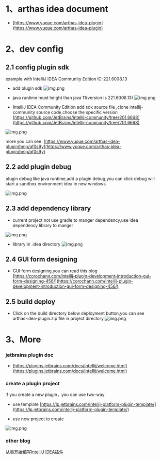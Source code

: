 # 1、arthas idea document

- [https://www.yuque.com/arthas-idea-plugin](https://www.yuque.com/arthas-idea-plugin)

# 2、dev config

## 2.1 config plugin sdk

example with IntelliJ IDEA Community Edition IC-221.6008.13

- add plugin sdk
  ![img.png](image/add-plugin-sdk.png)

- java runtime must height than java 11(version is 221.6008.13)
  ![img.png](image/set-up-sdk.png)

- IntelliJ IDEA Community Edition add sdk source file ,clone intellij-community source code,choose the specific version [https://github.com/JetBrains/intellij-community/tree/201.6668](https://github.com/JetBrains/intellij-community/tree/201.6668)

![img.png](image/add-source-code.png)

more you can
see: [https://www.yuque.com/arthas-idea-plugin/help/qf0s9y](https://www.yuque.com/arthas-idea-plugin/help/qf0s9y)

## 2.2 add plugin debug

plugin debug like java runtime,add a plugin debug,you can click debug will start a sandbox environment idea in new
windows

![img.png](image/plugin-debug.png)

## 2.3 add dependency library

- current project not use gradle to manger dependency,use idea dependency library to manger

![img.png](image/add-lib.png)

- library in .idea directory
  ![img.png](image/lib.png)

## 2.4 GUI form designing

- GUI form designing,you can read this blog
  [https://corochann.com/intellij-plugin-development-introduction-gui-form-designing-456/](https://corochann.com/intellij-plugin-development-introduction-gui-form-designing-456/)

## 2.5 build deploy

- Click on the build directory below deployment button,you can see arthas-idea-plugin.zip file in project directory
  ![img.png](image/build-deployment.png)

# 3、More

### jetbrains plugin doc

- [https://plugins.jetbrains.com/docs/intellij/welcome.html](https://plugins.jetbrains.com/docs/intellij/welcome.html)

### create a plugin  project

if you create a new plugin，you can use two-way

- use
  template [https://lp.jetbrains.com/intellij-platform-plugin-template/](https://lp.jetbrains.com/intellij-platform-plugin-template/)

- use new project to create

![img.png](image/new-proejct.png)

### other blog

[从零开始编写IntelliJ IDEA插件](https://juejin.cn/post/6844904058625474573)

